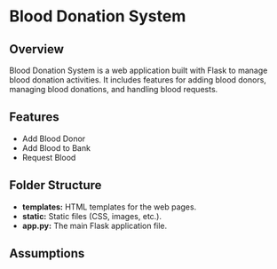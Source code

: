 # Blood Donation System

## Overview

Blood Donation System is a web application built with Flask to manage blood donation activities. It includes features for adding blood donors, managing blood donations, and handling blood requests.

## Features

- Add Blood Donor
- Add Blood to Bank
- Request Blood

## Folder Structure

- **templates:** HTML templates for the web pages.
- **static:** Static files (CSS, images, etc.).
- **app.py:** The main Flask application file.

## Assumptions
